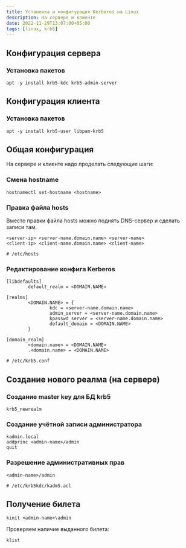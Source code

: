 ```yaml
---
title: Установка и конфигурация Kerberos на Linux
description: На сервере и клиенте
date: 2022-11-29T13:07:00+05:00
tags: [linux, krb5]
---
```

## Конфигурация сервера

### Установка пакетов
```
apt -y install krb5-kdc krb5-admin-server
```

## Конфигурация клиента

### Установка пакетов
```
apt -y install krb5-user libpam-krb5
```

## Общая конфигурация
На сервере и клиенте надо проделать следующие шаги:

### Смена hostname
```
hostnamectl set-hostname <hostname>
```

### Правка файла hosts
Вместо правки файла hosts можно поднять DNS-сервер и сделать записи там.
```
<server-ip> <server-name.domain.name> <server-name>
<client-ip> <client-name.domain.name> <client-name>

# /etc/hosts
```

### Редактирование конфига Kerberos
```
[libdefaults]
        default_realm = <DOMAIN.NAME>

[realms]
        <DOMAIN.NAME> = {
                kdc = <server-name.domain.name>
                admin_server = <server-name.domain.name>
                kpasswd_server = <server-name.domain.name>
                default_domain = <DOMAIN.NAME>
        }

[domain_realm]
        <domain.name> = <DOMAIN.NAME>
        .<domain.name> = <DOMAIN.NAME>

# /etc/krb5.conf
```

## Создание нового реалма (на сервере)

### Создание master key для БД krb5
```
krb5_newrealm
```

### Создание учётной записи администратора
```
kadmin.local
addprinc <admin-name>/admin
quit
```

### Разрешение административных прав 
```
<admin-name>/admin

# /etc/krb5kdc/kadm5.acl
```

## Получение билета
```
kinit <admin-name>\admin
```
Проверяем наличие выданного билета:
```
klist
```
